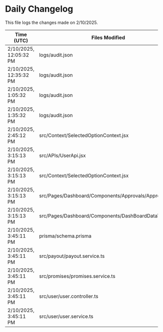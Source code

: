 # Daily Changelog

This file logs the changes made on 2/10/2025.

| Time (UTC)             | Files Modified                    | Changes (Addition/Deletion) |
|------------------------|-----------------------------------|-----------------------------|
| 2/10/2025, 12:05:32 PM | logs/audit.json | 5 Additions & 5 Deletions |
| 2/10/2025, 12:35:32 PM | logs/audit.json | 5 Additions & 5 Deletions|
| 2/10/2025, 1:05:32 PM | logs/audit.json | 5 Additions & 5 Deletions|
| 2/10/2025, 1:35:32 PM | logs/audit.json | 5 Additions & 5 Deletions|
| 2/10/2025, 2:45:12 PM | src/Context/SelectedOptionContext.jsx | 15 Additions & 15 Deletions|
| 2/10/2025, 3:15:13 PM | src/APIs/UserApi.jsx | 4 Additions & 0 Deletions|
| 2/10/2025, 3:15:13 PM | src/Context/SelectedOptionContext.jsx | 15 Additions & 15 Deletions|
| 2/10/2025, 3:15:13 PM | src/Pages/Dashboard/Components/Approvals/Approvals.jsx | 60 Additions & 91 Deletions|
| 2/10/2025, 3:15:13 PM | src/Pages/Dashboard/Components/DashBoardDataTable.jsx | 0 Additions & 4 Deletions|
| 2/10/2025, 3:45:11 PM | prisma/schema.prisma | 35 Additions & 35 Deletions|
| 2/10/2025, 3:45:11 PM | src/payout/payout.service.ts | 0 Additions & 1 Deletions|
| 2/10/2025, 3:45:11 PM | src/promises/promises.service.ts | 0 Additions & 1 Deletions|
| 2/10/2025, 3:45:11 PM | src/user/user.controller.ts | 10 Additions & 0 Deletions|
| 2/10/2025, 3:45:11 PM | src/user/user.service.ts | 30 Additions & 23 Deletions|
